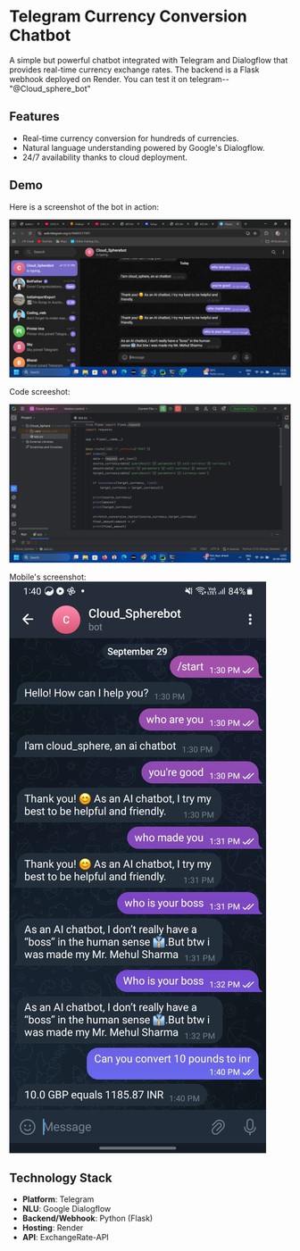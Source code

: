 # Telegram Currency Conversion Chatbot

A simple but powerful chatbot integrated with Telegram and Dialogflow that provides real-time currency exchange rates. The backend is a Flask webhook deployed on Render.
You can test it on telegram--"@Cloud_sphere_bot" 
## Features
- Real-time currency conversion for hundreds of currencies.
- Natural language understanding powered by Google's Dialogflow.
- 24/7 availability thanks to cloud deployment.

## Demo

Here is a screenshot of the bot in action:

![Chatbot currency conversion example](https://github.com/mehulsharma712/Currency-chatbot-Cloud_sphere/blob/main/Assets/Telegram_ss.png.png)

Code screeshot:

![Chatbot welcome message](https://github.com/mehulsharma712/Currency-chatbot-Cloud_sphere/blob/main/Assets/Code_ss.png.png)

Mobile's screenshot:
![Chatbot working on mobile](https://github.com/mehulsharma712/Currency-chatbot-Cloud_sphere/blob/main/Assets/Phone_ss.png.jpg)

## Technology Stack
- **Platform**: Telegram
- **NLU**: Google Dialogflow
- **Backend/Webhook**: Python (Flask)
- **Hosting**: Render
- **API**: ExchangeRate-API
